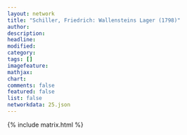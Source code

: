 ```yaml
---
layout: network
title: "Schiller, Friedrich: Wallensteins Lager (1798)"
author:
description:
headline:
modified:
category:
tags: []
imagefeature: 
mathjax: 
chart: 
comments: false
featured: false
list: false
networkdata: 25.json
---
```

{% include matrix.html %}
